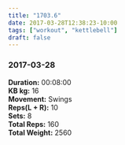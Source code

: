```yaml
---
title: "1703.6"
date: 2017-03-28T12:38:23-10:00
tags: ["workout", "kettlebell"]
draft: false
---
```


### 2017-03-28

**Duration:** 00:08:00  
**KB kg:** 16  
**Movement:** Swings  
**Reps(L + R):** 10  
**Sets:** 8  
**Total Reps:** 160  
**Total Weight:** 2560